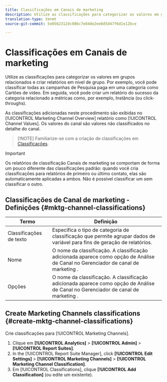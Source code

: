 ```yaml
---
title: Classificações em Canais de marketing
description: Utilize as classificações para categorizar os valores em grupos relacionados e criar relatórios em nível de grupo. Por exemplo, você pode classificar todas as campanhas de Pesquisa paga em uma categoria como Cartões de vídeo. Em seguida, você pode criar um relatório do sucesso da categoria relacionado a métricas como, por exemplo, Instância (ou click-throughs).
translation-type: tm+mt
source-git-commit: 5e0562312dc086c7e84de2ee8d5d47f6d1e12bce

---
```



# Classificações em Canais de marketing

Utilize as classificações para categorizar os valores em grupos relacionados e criar relatórios em nível de grupo. Por exemplo, você pode classificar todas as campanhas de Pesquisa paga em uma categoria como Cartões de vídeo. Em seguida, você pode criar um relatório do sucesso da categoria relacionado a métricas como, por exemplo, Instância (ou click-throughs).

As classificações adicionadas neste procedimento são exibidas no [!UICONTROL Marketing Channel Overview] relatório como [!UICONTROL Channel Values]. Os valores do canal são valores não classificados no detalhe do canal.

> [!NOTE] Familiarize-se com a criação de classificações em [Classificações](/help/components/c-classifications2/c-classifications.md).

>[!IMPORTANT]
>
>Os relatórios de classificação Canais de marketing se comportam de forma um pouco diferente das classificações padrão: quando você cria classificações para relatórios de primeiro ou último contato, elas são automaticamente aplicadas a ambos. Não é possível classificar um sem classificar o outro.

## Classificações de Canal de marketing - Definições {#mktg-channel-classifications}

| Termo | Definição |
|--- |--- |
| Classificações de texto | Especifica o tipo de categoria de classificação que permite agrupar dados de variável para fins de geração de relatórios. |
| Nome | O nome da classificação. A classificação adicionada aparece como opção de Análise de Canal no Gerenciador de canal de marketing . |
| Opções | O nome da classificação. A classificação adicionada aparece como opção de Análise de Canal no Gerenciador de canal de marketing . |

## Create Marketing Channels classifications {#create-mktg-channel-classifications}

Crie classificações para [!UICONTROL Marketing Channels].

1. Clique em **[!UICONTROL Analytics]** > **[!UICONTROL Admin]** > **[!UICONTROL Report Suites]**.
1. In the [!UICONTROL Report Suite Manager], click **[!UICONTROL Edit Settings]** > **[!UICONTROL Marketing Channels]** > **[!UICONTROL Marketing Channel Classification]**.
1. Em [!UICONTROL Classifications], clique **[!UICONTROL Add Classification]** (ou edite um existente).
